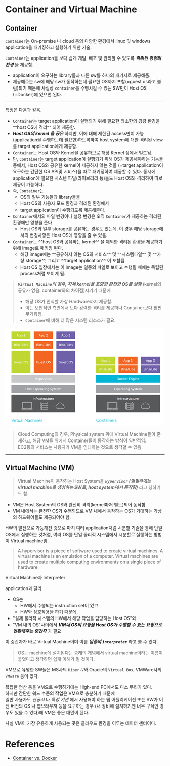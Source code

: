 # Container and Virtual Machine

## Container

`Container`는 On-premise 나 cloud 등의 다양한 환경에서 linux 및 windows application을 패키징하고 실행하기 위한 기술.

`Container`는 application을 보다 쉽게 개발, 배포 및 관리할 수 있도록 ***격리된 경량의 환경*** 을 제공함.

  - application이 요구하는 library들과 다른 sw를 하나의 패키지로 제공해줌.
  - 제공해주는 sw에 해당 sw가 동작하는데 필요한 OS까지 포함(=guest os라고 불림)되기 때문에 사실상 `container`를 수행시킬 수 있는 SW만이 Host OS (=Docker)에 있으면 된다.

---

특징은 다음과 같음.

* `Container`는 target application이 실행되기 위해 필요한 최소한의 경량 환경을 ^^host OS에 격리^^ 되어 제공함.
* ***Host OS의 kernel 을 공유*** 하지만, 이에 대해 제한된 access만이 가능(application을 수행하는데 필요한)하도록하여 host system에 대한 격리된 view를 target application에게 제공함.
* `Container`는 Host OS와 Kernel을 공유하므로 해당 Kernel 상에서 빌드됨.
* 단, `Container`는 target application이 실행되기 위해 OS가 제공해야하는 기능들 중에서, Host OS와 공유한 kernel이 제공하지 않는 것들 (=target application이 요구하는 간단한 OS API및 서비스)을 따로 패키징하여 제공할 수 있다. 동시에 application에 필요한 시스템 파일(라이브러리 등)들도 Host OS와 격리하여 따로 제공이 가능하다.
* 즉, `Container`는 
  - OS의 일부 기능들과 library들을 
  - Host OS의 사용자 모드 환경과 격리된 환경에서 
  - target application이 수행되도록 제공해준다.
* `Container`에서의 파일 변경이나 설정 변경은 오직 `Container`가 제공하는 격리된 환경에만 영향을 준다
  - Host OS와 일부 storage를 공유하는 경우도 있는데, 이 경우 해당 storage에서의 변경사항은 Host OS에 영향을 줄 수 있음.
* `Container`는 ^^host OS와 공유하는 kernel^^ 을 제외한 격리된 환경을 제공하기 위해 image로 패키징 된다. 
  - 해당 image에는 ^^공유하지 않는 OS의 서비스^^ 및 ^^시스템파일^^ 및 ^^가상 storage^^, 그리고 ^^target application^^ 이 포함됨.
  - Host OS 입장에서는 이 image는 일종의 파일로 보이고 수행될 때에는 독립된 process처럼 보이게 됨.

> ***`Virtual Machine`의 경우, 자체 kernel을 포함한 완전한 OS를 실행*** (kernel의 공유가 없음. container와의 차이점)시키기 때문에  
> 
> * 해당 OS가 인식할 가상 Hardware까지 제공함.
> * 이는 보안적인 측면에서 보다 강력한 격리를 제공하나 Container보다 훨씬 무거워짐. 
> * `Container`에 비해 더 많은 시스템 리소스가 필요.

![](./img/container_vs_vm.png)

> Cloud Computing의 경우, Physical system 위에 Virtual Machine들이 존재하고, 해당 VM들 위에서 Container들이 동작하는 방식이 일반적임.  
> EC2등의 서비스는 사용자가 VM을 임대하는 것으로 생각할 수 있음.

---

## Virtual Machine (VM)

> Virtual Machine이 동작하는 Host System을 ***`Hypervisor` (엄밀하게는 virtual machine을 생성하는 SW로, host system에서 동작함)*** 라고 칭하기도 함.

* VM은 Host System의 OS와 완전히 격리(kernel마저 별도)되어 동작함. 
* VM 내에서는 완전한 OS가 수행되므로 VM 내에서 동작하는 OS가 기대하는 가상의 하드웨어들도 제공되어야 함.

HW의 발전으로 가능해진 것으로 마치 여러 application처럼 시분할 기술을 통해 단일 OS에서 실행하는 것처럼, 여러 OS를 단일 물리적 시스템에서 시분할로 실행하는 방법이 Virtual machine임.

> A hypervisor is a piece of software used to create virtual machines. A virtual machine is an emulation of a computer. Virtual machines are used to create multiple computing environments on a single piece of hardware.

Virtual Machine과 Interpreter

application과 달리  

* OS는 
  - HW에서 수행되는 instruction set이 있고 
  - HW와 상호작용을 하기 때문에,  
* "실제 물리적 시스템의 HW에서 해당 작업을 담당하는 Host OS"와  
* "VM 내의 OS"사이에서 ***VM내 OS의 요청을 Host OS가 수행할 수 있는 요청으로 변환해주는 중간자*** 가 필요

이 중간자가 바로 Virtual Machine이며 이를 ***일종의 `interpreter`*** 라고 볼 수 있다.

> OS는 machine에 설치된다는 종래의 개념에서 virtual machine이라는 이름이 붙었다고 생각하면 쉽게 이해가 될 것이다.

VM으로 유명한 SW들은 MS사의 `Hiper-V`와 Oracle의 `Virtual Box`, VMWare사의 `VMware` 등이 있다.

복잡한 연산 등을 VM으로 수행하기에는 High-end PC에서도 다소 무리가 있다.  
하지만 간단한 워드 수준의 작업은 VM으로 충분하기 때문에  
일반 사용자도 *관공서* 나 *특정 기관* 에서 사용해야 하는 웹 어플리케이션 또는 SW가 이전 버전의 OS 나 웹브라우저 등을 요구하는 경우 (내 장비에 설치하기엔 너무 구식인 경우도 있을 수 있다)에 VM은 좋은 대안이 된다.

사실 VM이 가장 유용하게 사용되는 곳은 클라우드 환경을 이루는 데이터 센터이다.

# References

* [Container vs. Docker](https://hazel-developer.tistory.com/m/242)